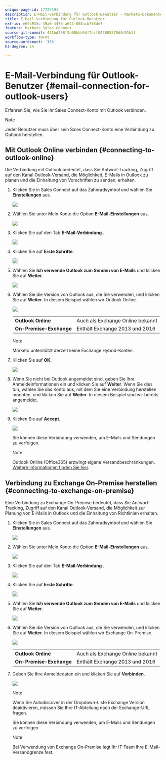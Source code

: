 ```yaml
---
unique-page-id: 17727591
description: E-Mail-Verbindung für Outlook-Benutzer - Marketo-Dokumente - Produktdokumentation
title: E-Mail-Verbindung für Outlook-Benutzer
exl-id: e694915c-39a6-4476-a643-080acb758de7
feature: Marketo Sales Connect
source-git-commit: 431bd258f9a68bbb9df7acf043085578d3d91b1f
workflow-type: tm+mt
source-wordcount: '356'
ht-degree: 1%

---
```


# E-Mail-Verbindung für Outlook-Benutzer {#email-connection-for-outlook-users}

Erfahren Sie, wie Sie Ihr Sales Connect-Konto mit Outlook verbinden.

>[!NOTE]
>
>Jeder Benutzer muss über sein Sales Connect-Konto eine Verbindung zu Outlook herstellen.

## Mit Outlook Online verbinden {#connecting-to-outlook-online}

Die Verbindung mit Outlook bedeutet, dass Sie Antwort-Tracking, Zugriff auf den Kanal Outlook-Versand, die Möglichkeit, E-Mails in Outlook zu planen und die Einhaltung von Vorschriften zu senden, erhalten.

1. Klicken Sie in Sales Connect auf das Zahnradsymbol und wählen Sie **Einstellungen** aus.

   ![](assets/one.png)

1. Wählen Sie unter Mein Konto die Option **E-Mail-Einstellungen** aus.

   ![](assets/two.png)

1. Klicken Sie auf den Tab **E-Mail-Verbindung** .

   ![](assets/three.png)

1. Klicken Sie auf **Erste Schritte**.

   ![](assets/four.png)

1. Wählen Sie **Ich verwende Outlook zum Senden von E-Mails** und klicken Sie auf **Weiter**.

   ![](assets/five-a.png)

1. Wählen Sie die Version von Outlook aus, die Sie verwenden, und klicken Sie auf **Weiter**. In diesem Beispiel wählen wir Outlook Online.

   ![](assets/six-a.png)

   <table> 
    <tbody>
     <tr>
      <td><strong>Outlook Online</strong></td> 
      <td>Auch als Exchange Online bekannt</td> 
     </tr>
     <tr>
      <td><strong>On-Premise-Exchange</strong></td> 
      <td>Enthält Exchange 2013 und 2016</td> 
     </tr>
    </tbody>
   </table>

   >[!NOTE]
   >
   >Marketo unterstützt derzeit keine Exchange Hybrid-Konten.

1. Klicken Sie auf **OK**.

   ![](assets/seven-a.png)

1. Wenn Sie nicht bei Outlook angemeldet sind, geben Sie Ihre Anmeldeinformationen ein und klicken Sie auf **Weiter**. Wenn Sie dies tun, wählen Sie das Konto aus, mit dem Sie eine Verbindung herstellen möchten, und klicken Sie auf **Weiter**. In diesem Beispiel sind wir bereits angemeldet.

   ![](assets/eight-a.png)

1. Klicken Sie auf **Accept**.

   ![](assets/nine-a.png)

   Sie können diese Verbindung verwenden, um E-Mails und Sendungen zu verfolgen.

   >[!NOTE]
   >
   >Outlook Online (Office365) erzwingt eigene Versandbeschränkungen. [Weitere Informationen finden Sie hier](/help/marketo/product-docs/marketo-sales-connect/email/email-delivery/email-connection-throttling.md#email-provider-limits).

## Verbindung zu Exchange On-Premise herstellen {#connecting-to-exchange-on-premise}

Eine Verbindung zu Exchange On-Premise bedeutet, dass Sie Antwort-Tracking, Zugriff auf den Kanal Outlook-Versand, die Möglichkeit zur Planung von E-Mails in Outlook und die Einhaltung von Richtlinien erhalten.

1. Klicken Sie in Sales Connect auf das Zahnradsymbol und wählen Sie **Einstellungen** aus.

   ![](assets/one.png)

1. Wählen Sie unter Mein Konto die Option **E-Mail-Einstellungen** aus.

   ![](assets/two.png)

1. Klicken Sie auf den Tab **E-Mail-Verbindung** .

   ![](assets/three.png)

1. Klicken Sie auf **Erste Schritte**.

   ![](assets/four.png)

1. Wählen Sie **Ich verwende Outlook zum Senden von E-Mails** und klicken Sie auf **Weiter**.

   ![](assets/five-a.png)

1. Wählen Sie die Version von Outlook aus, die Sie verwenden, und klicken Sie auf **Weiter**. In diesem Beispiel wählen wir Exchange On-Premise.

   ![](assets/six-b.png)

   <table> 
    <tbody>
     <tr>
      <td><strong>Outlook Online</strong></td> 
      <td>Auch als Exchange Online bekannt</td> 
     </tr>
     <tr>
      <td><strong>On-Premise-Exchange</strong></td> 
      <td>Enthält Exchange 2013 und 2016</td> 
     </tr>
    </tbody>
   </table>

1. Geben Sie Ihre Anmeldedaten ein und klicken Sie auf **Verbinden**.

   ![](assets/seven-b.png)

   >[!NOTE]
   >
   >Wenn Sie Autodiscover in der Dropdown-Liste Exchange Version deaktivieren, müssen Sie Ihre IT-Abteilung nach der Exchange-URL fragen.

   Sie können diese Verbindung verwenden, um E-Mails und Sendungen zu verfolgen.

   >[!NOTE]
   >
   >Bei Verwendung von Exchange On-Premise legt Ihr IT-Team Ihre E-Mail-Versandgrenze fest.
